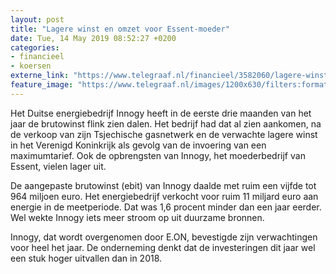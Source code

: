 ```yaml
---
layout: post
title: "Lagere winst en omzet voor Essent-moeder"
date: Tue, 14 May 2019 08:52:27 +0200
categories: 
- financieel 
- koersen 
externe_link: "https://www.telegraaf.nl/financieel/3582060/lagere-winst-en-omzet-voor-essent-moeder"
feature_image: "https://www.telegraaf.nl/images/1200x630/filters:format(jpeg):quality(80)/cdn-kiosk-api.telegraaf.nl/13f6f796-7615-11e9-9ee7-0218eaf05005.jpg"
---
```


<p class="intro">Het Duitse energiebedrijf Innogy heeft in de eerste drie maanden van het jaar de brutowinst flink zien dalen. Het bedrijf had dat al zien aankomen, na de verkoop van zijn Tsjechische gasnetwerk en de verwachte lagere winst in het Verenigd Koninkrijk als gevolg van de invoering van een maximumtarief. Ook de opbrengsten van Innogy, het moederbedrijf van Essent, vielen lager uit.</p> <p>De aangepaste brutowinst (ebit) van Innogy daalde met ruim een vijfde tot 964 miljoen euro. Het energiebedrijf verkocht voor ruim 11 miljard euro aan energie in de meetperiode. Dat was 1,6 procent minder dan een jaar eerder. Wel wekte Innogy iets meer stroom op uit duurzame bronnen.</p><p>Innogy, dat wordt overgenomen door E.ON, bevestigde zijn verwachtingen voor heel het jaar. De onderneming denkt dat de investeringen dit jaar wel een stuk hoger uitvallen dan in 2018.</p>
